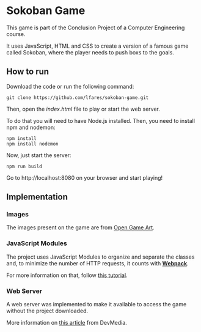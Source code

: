 # Sokoban Game

This game is part of the Conclusion Project of a Computer Engineering course.

It uses JavaScript, HTML and CSS to create a version of a famous game called Sokoban, where the player needs to push boxs to the goals.

## How to run
Download the code or run the following command:

    git clone https://github.com/lfares/sokoban-game.git

Then, open the _index.html_ file to play or start the web server.

To do that you will need to have Node.js installed. Then, you need to install npm and nodemon:

    npm install
    npm install nodemon

Now, just start the server:

    npm run build

Go to http://localhost:8080 on your browser and start playing!

## Implementation

### Images
The images present on the game are from [Open Game Art](https://opengameart.org/content/sokoban-100-tiles).

### JavaScript Modules
The project uses JavaScript Modules to organize and separate the classes and, to minimize the number of HTTP requests, it counts with **[Webpack](https://webpack.js.org/)**. 

For more information on that, follow [this tutorial](https://www.sitepoint.com/bundle-static-site-webpack/).

### Web Server
A web server was implemented to make it available to access the game without the project downloaded.

More information on [this article](https://www.devmedia.com.br/construindo-um-servidor-web-com-node-js/32023) from DevMedia.